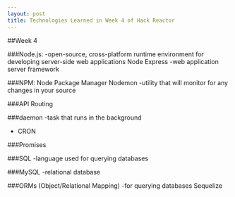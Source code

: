 ```yaml
---
layout: post
title: Technologies Learned in Week 4 of Hack Reactor
---
```



##Week 4

###Node.js:
  -open-source, cross-platform runtime environment for developing server-side web applications
  Node Express
  -web application server framework


###NPM: 
  Node Package Manager
  Nodemon
  -utility that will monitor for any changes in your source


###API Routing

###daemon
  -task that runs in the background
  - CRON

###Promises

###SQL
  -language used for querying databases  

###MySQL
  -relational database

###ORMs
  (Object/Relational Mapping)
  -for querying databases
  Sequelize